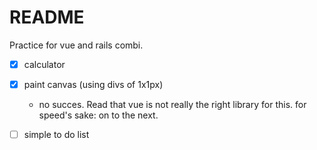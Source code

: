 # README

Practice for vue and rails combi.

- [x] calculator
- [x] paint canvas (using divs of 1x1px)
  - no succes. Read that vue is not really the right library for this. for speed's sake: on to the next.
- [ ] simple to do list

